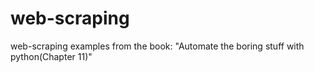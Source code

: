 # web-scraping

web-scraping examples from the book: "Automate the boring stuff with python(Chapter 11)"